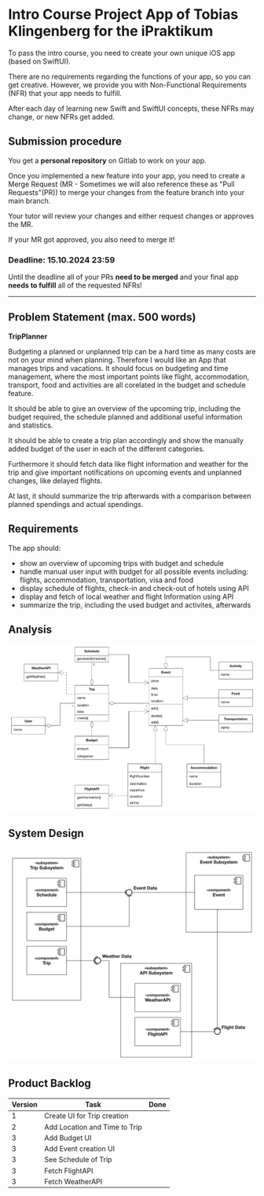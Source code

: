 # Intro Course Project App of Tobias Klingenberg for the iPraktikum

To pass the intro course, you need to create your own unique iOS app (based on SwiftUI).

There are no requirements regarding the functions of your app, so you can get creative.
However, we provide you with Non-Functional Requirements (NFR) that your app needs to fulfill.

After each day of learning new Swift and SwiftUI concepts, these NFRs may change, or new NFRs get added.

## Submission procedure

You get a **personal repository** on Gitlab to work on your app.

Once you implemented a new feature into your app, you need to create a Merge Request (MR - Sometimes we will also reference these as "Pull Requests"(PR)) to merge your changes from the feature branch into your main branch.

Your tutor will review your changes and either request changes or approves the MR.

If your MR got approved, you also need to merge it!

### Deadline: **15.10.2024 23:59**

Until the deadline all of your PRs **need to be merged** and your final app **needs to fulfill** all of the requested NFRs!

---

## Problem Statement (max. 500 words)

**TripPlanner**

Budgeting a planned or unplanned trip can be a hard time as many costs are not on your mind when planning. Therefore I would like an App that manages trips and vacations. It should focus on budgeting and time management, where the most important points like flight, accommodation, transport, food and activities are all corelated in the budget and schedule feature. 

It should be able to give an overview of the upcoming trip, including the budget required, the schedule planned and additional useful information and statistics. 

It should be able to create a trip plan accordingly and show the manually added budget of the user in each of the different categories.

Furthermore it should fetch data like flight information and weather for the trip and give important notifications on upcoming events and unplanned changes, like delayed flights.

At last, it should summarize the trip afterwards with a comparison between planned spendings and actual spendings.

## Requirements

The app should:
- show an overview of upcoming trips with budget and schedule
- handle manual user input with budget for all possible events including: flights, accommodation, transportation, visa and food
- display schedule of flights, check-in and check-out of hotels using API
- display and fetch of local weather and flight Information using API
- summarize the trip, including the used budget and activites, afterwards


## Analysis

![UML](/images/AOL.png)

## System Design

![UML](/images/SystemDesign.png)


## Product Backlog

| Version | Task                                | Done |
| - | ----------------------------------------- | ---- |
| 1 | Create UI for Trip creation               |      |
| 2 | Add Location and Time to Trip             |      |
| 3 | Add Budget UI                             |      |
| 3 | Add Event creation UI                     |      |
| 3 | See Schedule of Trip                      |      |
| 3 | Fetch FlightAPI                           |      |
| 3 | Fetch WeatherAPI                          |      |
